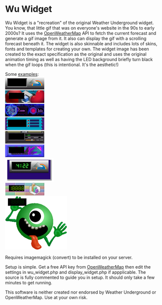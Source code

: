 # Wu Widget

Wu Widget is a "recreation" of the original Weather Underground widget. You know, that little gif that was on everyone's website in the 90s to early 2000s? It uses the [OpenWeatherMap](https://openweathermap.org/) API to fetch the current forecast and generate a gif image from it. It also can display the gif with a scrolling forecast beneath it. The widget is also skinnable and includes lots of skins, fonts and templates for creating your own. The widget image has been created to the exact specification as the original and uses the original animation timing as well as having the LED background briefly turn black when the gif loops (this is intentional. It's the aesthetic!)  

Some [examples](images/samples/):  
![ScreenShot](wu_widget.gif)  
![ScreenShot](images/samples/geometry.gif)  
![ScreenShot](images/samples/cyberspace.gif)  
![ScreenShot](images/samples/Memphis_Design.gif)  
![ScreenShot](images/samples/winamp.gif)  
![ScreenShot](images/samples/vaporwave.gif)  
![ScreenShot](images/samples/widget.gif)  
![ScreenShot](images/samples/rainbow_matrix.gif)  
![ScreenShot](images/samples/Cosmic_Cutie.gif)  
  
  
Requires imagemagick (convert) to be installed on your server.  
  
Setup is simple. Get a free API key from [OpenWeatherMap](https://openweathermap.org/) then edit the settings in wu_widget.php and display_widget.php if appplicable. The source is fully commented to guide you in setup. It should only take a few minutes to get running.  

This software is neither created nor endorsed by Weather Underground or OpenWeatherMap.
Use at your own risk.

